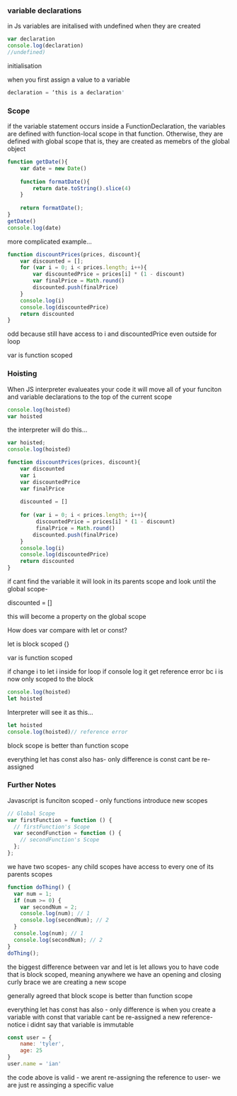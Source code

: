 ### variable declarations

in Js variables are initalised with undefined when they are created

```js
var declaration
console.log(declaration) 
//undefined)
```

initialisation

when you first assign a value to a variable

```js
declaration = ‘this is a declaration'
```

### Scope

if the variable statement occurs inside a FunctionDeclaration, the variables are defined with function-local scope in that function. Otherwise, they are defined with global scope that is, they are created as memebrs of the global object

```js
function getDate(){
    var date = new Date()
    
    function formatDate(){
        return date.toString().slice(4)
    }
    
    return formatDate();
}
getDate()
console.log(date)
```

more complicated example...

```js
function discountPrices(prices, discount){
    var discounted = [];
    for (var i = 0; i < prices.length; i++){
        var discountedPrice = prices[i] * (1 - discount)
        var finalPrice = Math.round()
        discounted.push(finalPrice)
    }
    console.log(i)
    console.log(discountedPrice)
    return discounted
}

```

odd because still have access to i and discountedPrice even outside for loop

var is function scoped

###  Hoisting

When JS interpreter evalueates your code it will move all of your funciton and variable declarations to the top of the current scope

```js
console.log(hoisted)
var hoisted
```

the interpreter will do this...

```js
var hoisted;
console.log(hoisted)
```

```js
function discountPrices(prices, discount){
    var discounted
    var i 
    var discountedPrice
    var finalPrice
    
    discounted = []
    
    for (var i = 0; i < prices.length; i++){
         discountedPrice = prices[i] * (1 - discount)
         finalPrice = Math.round()
        discounted.push(finalPrice)
    }
    console.log(i)
    console.log(discountedPrice)
    return discounted
}
```

if cant find the variable it will look in its parents scope and look until the global scope- 

discounted = [] 

this will become a property on the global scope

How does var compare with let or const?

let is block scoped {}

var is function scoped

if change i to let i inside for loop if console log it get reference error bc i is now only scoped to the block

```js
console.log(hoisted)
let hoisted
```

Interpreter will see it as this...

```js
let hoisted
console.log(hoisted)// reference error
```

block scope is better than function scope

everything let has const also has- only difference is const cant be re-assigned

### Further Notes

Javascript is funciton scoped - only functions introduce new scopes

```js
// Global Scope
var firstFunction = function () {
  // firstFunction's Scope
  var secondFunction = function () {
    // secondFunction's Scope
  };
};
```

we have two scopes- any child scopes have access to every one of its parents scopes

```js
function doThing() {
  var num = 1;
  if (num >= 0) {
    var secondNum = 2;
    console.log(num); // 1
    console.log(secondNum); // 2
  }
  console.log(num); // 1
  console.log(secondNum); // 2
}
doThing();
```

the biggest difference between var and let is let allows you to have code that is block scoped, meaning anywhere we have an opening and closing curly brace we are creating a new scope

generally agreed that block scope is better than function scope

everything let has const has also - only difference is when you create a variable with const that variable cant be re-assigned a new reference- notice i didnt say that variable is immutable

```js
const user = {
    name: 'tyler',
    age: 25
}
user.name = 'ian'
```

the code above is valid - we arent re-assigning the reference to user- we are just re assinging a specific value





